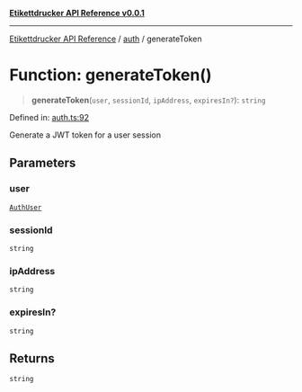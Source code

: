 [**Etikettdrucker API Reference v0.0.1**](../../README.md)

***

[Etikettdrucker API Reference](../../modules.md) / [auth](../README.md) / generateToken

# Function: generateToken()

> **generateToken**(`user`, `sessionId`, `ipAddress`, `expiresIn?`): `string`

Defined in: [auth.ts:92](https://github.com/JayeshKakkad-Rotoclear/Etikettdruck/blob/main/src/lib/auth.ts#L92)

Generate a JWT token for a user session

## Parameters

### user

[`AuthUser`](../interfaces/AuthUser.md)

### sessionId

`string`

### ipAddress

`string`

### expiresIn?

`string`

## Returns

`string`
